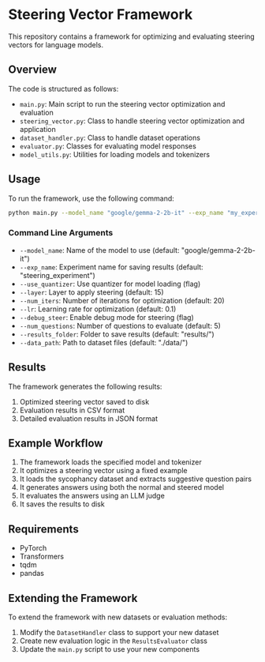 # Steering Vector Framework

This repository contains a framework for optimizing and evaluating steering vectors for language models.

## Overview

The code is structured as follows:

- `main.py`: Main script to run the steering vector optimization and evaluation
- `steering_vector.py`: Class to handle steering vector optimization and application
- `dataset_handler.py`: Class to handle dataset operations
- `evaluator.py`: Classes for evaluating model responses
- `model_utils.py`: Utilities for loading models and tokenizers

## Usage

To run the framework, use the following command:

```bash
python main.py --model_name "google/gemma-2-2b-it" --exp_name "my_experiment" --num_questions 10
```

### Command Line Arguments

- `--model_name`: Name of the model to use (default: "google/gemma-2-2b-it")
- `--exp_name`: Experiment name for saving results (default: "steering_experiment")
- `--use_quantizer`: Use quantizer for model loading (flag)
- `--layer`: Layer to apply steering (default: 15)
- `--num_iters`: Number of iterations for optimization (default: 20)
- `--lr`: Learning rate for optimization (default: 0.1)
- `--debug_steer`: Enable debug mode for steering (flag)
- `--num_questions`: Number of questions to evaluate (default: 5)
- `--results_folder`: Folder to save results (default: "results/")
- `--data_path`: Path to dataset files (default: "./data/")

## Results

The framework generates the following results:

1. Optimized steering vector saved to disk
2. Evaluation results in CSV format
3. Detailed evaluation results in JSON format

## Example Workflow

1. The framework loads the specified model and tokenizer
2. It optimizes a steering vector using a fixed example
3. It loads the sycophancy dataset and extracts suggestive question pairs
4. It generates answers using both the normal and steered model
5. It evaluates the answers using an LLM judge
6. It saves the results to disk

## Requirements

- PyTorch
- Transformers
- tqdm
- pandas

## Extending the Framework

To extend the framework with new datasets or evaluation methods:

1. Modify the `DatasetHandler` class to support your new dataset
2. Create new evaluation logic in the `ResultsEvaluator` class
3. Update the `main.py` script to use your new components
